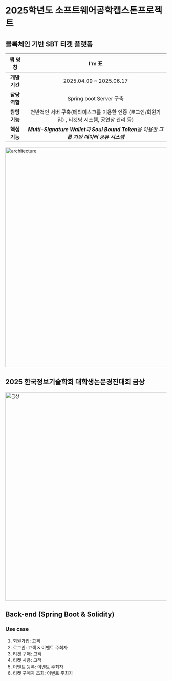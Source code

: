 # 2025학년도 소프트웨어공학캡스톤프로젝트

## 블록체인 기반 SBT 티켓 플랫폼
      
|    **앱 명칭**     |                      I'm 표                      |
|:----------------:|:------------------------------------------------:|
|    **개발 기간**   |  2025.04.09 ~ 2025.06.17  |
|    **담당 역할**   |  Spring boot Server 구축  |
|    **담당 기능**   |  전반적인 서버 구축(메타마스크를 이용한 인증 (로그인/회원가입) , 티켓팅 시스템, 공연장 관리 등)  |
|    **핵심 기능**   |  ***Multi-Signature Wallet**과 **Soul Bound Token**을 이용한 **그룹 기반 데이터 공유 시스템***  |

<img width="685" alt="architecture" src="https://github.com/user-attachments/assets/bc14a096-95a6-45e2-b52b-4b5bee9102fb" />

## 2025 한국정보기술학회 대학생논문경진대회 금상
<img width="650" alt="금상" src="https://github.com/user-attachments/assets/686ed4fd-b16f-4069-aaea-b94a4ec3fc80" />


## Back-end (Spring Boot & Solidity)

### Use case
1. 회원가입: 고객
2. 로그인: 고객 & 이벤트 주최자
3. 티켓 구매: 고객
4. 티켓 사용: 고객
5. 이벤트 등록: 이벤트 주최자
6. 티켓 구매자 조회: 이벤트 주최자

